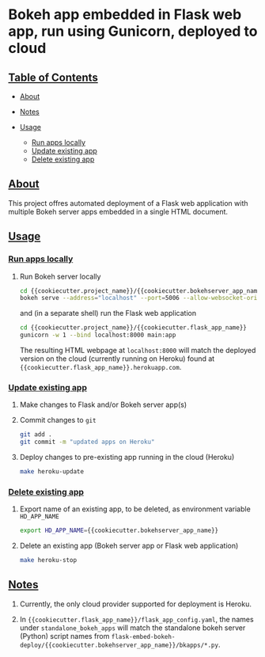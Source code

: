 # Bokeh app embedded in Flask web app, run using Gunicorn, deployed to cloud

## [Table of Contents](#table-of-contents)
-   [About](#about)

-   [Notes](#notes)

-   [Usage](#usage)
    -   [Run apps locally](#run-apps-locally)
    -   [Update existing app](#update-existing-app)
    -   [Delete existing app](#delete-existing-app)

## [About](#about)
This project offres automated deployment of a Flask web application with multiple Bokeh server apps embedded in a single HTML document.

## [Usage](#usage)
### [Run apps locally](#run-apps-locally)
1.  Run Bokeh server locally
    ```bash
    cd {{cookiecutter.project_name}}/{{cookiecutter.bokehserver_app_name}}
    bokeh serve --address="localhost" --port=5006 --allow-websocket-origin=localhost:8000 bkapps/*.py
    ```

    and (in a separate shell) run the Flask web application
    ```bash
    cd {{cookiecutter.project_name}}/{{cookiecutter.flask_app_name}}
    gunicorn -w 1 --bind localhost:8000 main:app
    ```

    The resulting HTML webpage at `localhost:8000` will match the deployed version on the cloud (currently running on Heroku) found at `{{cookiecutter.flask_app_name}}.herokuapp.com`.

### [Update existing app](#update-existing-app)
1.  Make changes to Flask and/or Bokeh server app(s)

2.  Commit changes to `git`
    ```bash
    git add .
    git commit -m "updated apps on Heroku"
    ```

3.  Deploy changes to pre-existing app running in the cloud (Heroku)
    ```bash
    make heroku-update
    ```

### [Delete existing app](#delete-existing-app)
1.  Export name of an existing app, to be deleted, as environment variable `HD_APP_NAME`
    ```bash
    export HD_APP_NAME={{cookiecutter.bokehserver_app_name}}
    ```

2.  Delete an existing app (Bokeh server app or Flask web application)
    ```bash
    make heroku-stop
    ```
## [Notes](#notes)
1.  Currently, the only cloud provider supported for deployment is Heroku.

2.  In `{{cookiecutter.flask_app_name}}/flask_app_config.yaml`, the names under `standalone_bokeh_apps` will match the standalone bokeh server (Python) script names from `flask-embed-bokeh-deploy/{{cookiecutter.bokehserver_app_name}}/bkapps/*.py`.
